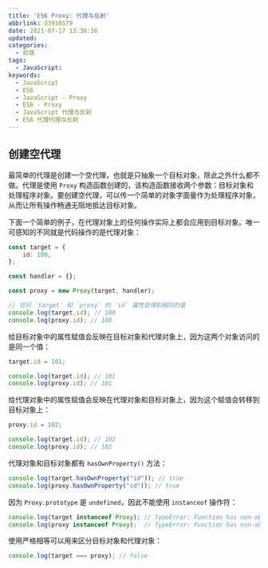 ```yaml
---
title: 'ES6 Proxy: 代理与反射'
abbrlink: d3910579
date: 2021-07-17 13:38:16
updated:
categories:
  - 前端
tags:
  - JavaScript:
keywords:
  - JavaScript
  - ES6
  - JavaScript - Proxy
  - ES6 - Proxy
  - JavaScript 代理与反射
  - ES6 代理代理与反射
---
```


## 创建空代理

最简单的代理是创建一个空代理，也就是只抽象一个目标对象，除此之外什么都不做。代理是使用 `Proxy` 构造函数创建的，该构造函数接收两个参数：目标对象和处理程序对象。要创建空代理，可以传一个简单的对象字面量作为处理程序对象，从而让所有操作畅通无阻地抵达目标对象。

下面一个简单的例子，在代理对象上的任何操作实际上都会应用到目标对象。唯一可感知的不同就是代码操作的是代理对象：

<!-- more -->

```javascript
const target = {
	id: 100,
};

const handler = {};

const proxy = new Proxy(target, handler);

// 访问 `target` 和 `proxy` 的 `id` 属性会得到相同的值
console.log(target.id); // 100
console.log(proxy.id); // 100
```

给目标对象中的属性赋值会反映在目标对象和代理对象上，因为这两个对象访问的是同一个值：

```javascript
target.id = 101;

console.log(target.id); // 101
console.log(proxy.id); // 101
```

给代理对象中的属性赋值会反映在代理对象和目标对象上，因为这个赋值会转移到目标对象上：

```javascript
proxy.id = 102;

console.log(target.id); // 102
console.log(proxy.id); // 102
```

代理对象和目标对象都有 `hasOwnProperty()` 方法：

```javascript
console.log(target.hasOwnProperty("id")); // true
console.log(proxy.hasOwnProperty("id")); // true
```

因为 `Proxy.prototype` 是 `undefined`，因此不能使用 `instanceof` 操作符：

```javascript
console.log(target instanceof Proxy); // TypeError: Function has non-object prototype 'undefined' in instanceof check
console.log(proxy instanceof Proxy);  // TypeError: Function has non-object prototype 'undefined' in instanceof check
```

使用严格相等可以用来区分目标对象和代理对象：

```javascript
console.log(target === proxy); // false
```

